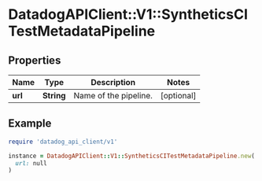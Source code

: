 # DatadogAPIClient::V1::SyntheticsCITestMetadataPipeline

## Properties

| Name | Type | Description | Notes |
| ---- | ---- | ----------- | ----- |
| **url** | **String** | Name of the pipeline. | [optional] |

## Example

```ruby
require 'datadog_api_client/v1'

instance = DatadogAPIClient::V1::SyntheticsCITestMetadataPipeline.new(
  url: null
)
```


